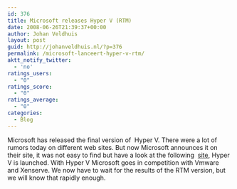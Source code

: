 ```yaml
---
id: 376
title: Microsoft releases Hyper V (RTM)
date: 2008-06-26T21:39:37+00:00
author: Johan Veldhuis
layout: post
guid: http://johanveldhuis.nl/?p=376
permalink: /microsoft-lanceert-hyper-v-rtm/
aktt_notify_twitter:
  - 'no'
ratings_users:
  - "0"
ratings_score:
  - "0"
ratings_average:
  - "0"
categories:
  - Blog
---
```

Microsoft has released the final version of  Hyper V. There were a lot of rumors today on different web sites. But now Microsoft announces it on their site, it was not easy to find but have a look at the following  <a href="http://www.microsoft.com/windowsserver2008/en/us/virtualization-consolidation.aspx" target="_blank">site</a>, Hyper V is launched. With Hyper V Microsoft goes in competition with Vmware and Xenserve. We now have to wait for the results of the RTM version, but we will know that rapidly enough.